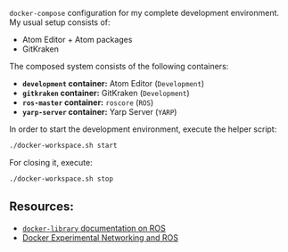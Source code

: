 `docker-compose` configuration for my complete development environment.
My usual setup consists of:

* Atom Editor + Atom packages
* GitKraken

The composed system consists of the following containers:

* **`development` container:** Atom Editor (`Development`)
* **`gitkraken` container:** GitKraken (`Development`)
* **`ros-master` container:** `roscore` (`ROS`)
* **`yarp-server` container:** Yarp Server (`YARP`)

In order to start the development environment, execute the helper script:
```bash
./docker-workspace.sh start
```

For closing it, execute:
```bash
./docker-workspace.sh stop
```

## Resources:
* [`docker-library` documentation on ROS][1]
* [Docker Experimental Networking and ROS][2]

[1]: https://github.com/docker-library/docs/tree/master/ros#compose
[2]: http://toddsampson.com/post/131227320927/docker-experimental-networking-and-ros
